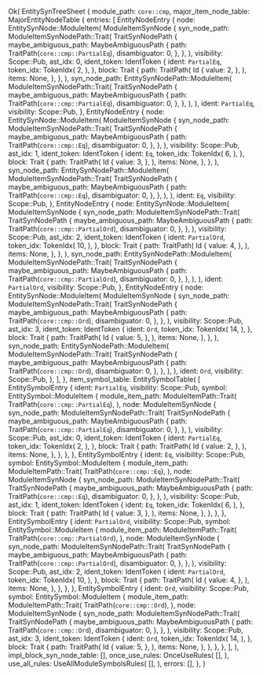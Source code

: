 Ok(
    EntitySynTreeSheet {
        module_path: `core::cmp`,
        major_item_node_table: MajorEntityNodeTable {
            entries: [
                EntityNodeEntry {
                    node: EntitySynNode::ModuleItem(
                        ModuleItemSynNode {
                            syn_node_path: ModuleItemSynNodePath::Trait(
                                TraitSynNodePath {
                                    maybe_ambiguous_path: MaybeAmbiguousPath {
                                        path: TraitPath(`core::cmp::PartialEq`),
                                        disambiguator: 0,
                                    },
                                },
                            ),
                            visibility: Scope::Pub,
                            ast_idx: 0,
                            ident_token: IdentToken {
                                ident: `PartialEq`,
                                token_idx: TokenIdx(
                                    2,
                                ),
                            },
                            block: Trait {
                                path: TraitPath(
                                    Id {
                                        value: 2,
                                    },
                                ),
                                items: None,
                            },
                        },
                    ),
                    syn_node_path: EntitySynNodePath::ModuleItem(
                        ModuleItemSynNodePath::Trait(
                            TraitSynNodePath {
                                maybe_ambiguous_path: MaybeAmbiguousPath {
                                    path: TraitPath(`core::cmp::PartialEq`),
                                    disambiguator: 0,
                                },
                            },
                        ),
                    ),
                    ident: `PartialEq`,
                    visibility: Scope::Pub,
                },
                EntityNodeEntry {
                    node: EntitySynNode::ModuleItem(
                        ModuleItemSynNode {
                            syn_node_path: ModuleItemSynNodePath::Trait(
                                TraitSynNodePath {
                                    maybe_ambiguous_path: MaybeAmbiguousPath {
                                        path: TraitPath(`core::cmp::Eq`),
                                        disambiguator: 0,
                                    },
                                },
                            ),
                            visibility: Scope::Pub,
                            ast_idx: 1,
                            ident_token: IdentToken {
                                ident: `Eq`,
                                token_idx: TokenIdx(
                                    6,
                                ),
                            },
                            block: Trait {
                                path: TraitPath(
                                    Id {
                                        value: 3,
                                    },
                                ),
                                items: None,
                            },
                        },
                    ),
                    syn_node_path: EntitySynNodePath::ModuleItem(
                        ModuleItemSynNodePath::Trait(
                            TraitSynNodePath {
                                maybe_ambiguous_path: MaybeAmbiguousPath {
                                    path: TraitPath(`core::cmp::Eq`),
                                    disambiguator: 0,
                                },
                            },
                        ),
                    ),
                    ident: `Eq`,
                    visibility: Scope::Pub,
                },
                EntityNodeEntry {
                    node: EntitySynNode::ModuleItem(
                        ModuleItemSynNode {
                            syn_node_path: ModuleItemSynNodePath::Trait(
                                TraitSynNodePath {
                                    maybe_ambiguous_path: MaybeAmbiguousPath {
                                        path: TraitPath(`core::cmp::PartialOrd`),
                                        disambiguator: 0,
                                    },
                                },
                            ),
                            visibility: Scope::Pub,
                            ast_idx: 2,
                            ident_token: IdentToken {
                                ident: `PartialOrd`,
                                token_idx: TokenIdx(
                                    10,
                                ),
                            },
                            block: Trait {
                                path: TraitPath(
                                    Id {
                                        value: 4,
                                    },
                                ),
                                items: None,
                            },
                        },
                    ),
                    syn_node_path: EntitySynNodePath::ModuleItem(
                        ModuleItemSynNodePath::Trait(
                            TraitSynNodePath {
                                maybe_ambiguous_path: MaybeAmbiguousPath {
                                    path: TraitPath(`core::cmp::PartialOrd`),
                                    disambiguator: 0,
                                },
                            },
                        ),
                    ),
                    ident: `PartialOrd`,
                    visibility: Scope::Pub,
                },
                EntityNodeEntry {
                    node: EntitySynNode::ModuleItem(
                        ModuleItemSynNode {
                            syn_node_path: ModuleItemSynNodePath::Trait(
                                TraitSynNodePath {
                                    maybe_ambiguous_path: MaybeAmbiguousPath {
                                        path: TraitPath(`core::cmp::Ord`),
                                        disambiguator: 0,
                                    },
                                },
                            ),
                            visibility: Scope::Pub,
                            ast_idx: 3,
                            ident_token: IdentToken {
                                ident: `Ord`,
                                token_idx: TokenIdx(
                                    14,
                                ),
                            },
                            block: Trait {
                                path: TraitPath(
                                    Id {
                                        value: 5,
                                    },
                                ),
                                items: None,
                            },
                        },
                    ),
                    syn_node_path: EntitySynNodePath::ModuleItem(
                        ModuleItemSynNodePath::Trait(
                            TraitSynNodePath {
                                maybe_ambiguous_path: MaybeAmbiguousPath {
                                    path: TraitPath(`core::cmp::Ord`),
                                    disambiguator: 0,
                                },
                            },
                        ),
                    ),
                    ident: `Ord`,
                    visibility: Scope::Pub,
                },
            ],
        },
        item_symbol_table: EntitySymbolTable(
            [
                EntitySymbolEntry {
                    ident: `PartialEq`,
                    visibility: Scope::Pub,
                    symbol: EntitySymbol::ModuleItem {
                        module_item_path: ModuleItemPath::Trait(
                            TraitPath(`core::cmp::PartialEq`),
                        ),
                        node: ModuleItemSynNode {
                            syn_node_path: ModuleItemSynNodePath::Trait(
                                TraitSynNodePath {
                                    maybe_ambiguous_path: MaybeAmbiguousPath {
                                        path: TraitPath(`core::cmp::PartialEq`),
                                        disambiguator: 0,
                                    },
                                },
                            ),
                            visibility: Scope::Pub,
                            ast_idx: 0,
                            ident_token: IdentToken {
                                ident: `PartialEq`,
                                token_idx: TokenIdx(
                                    2,
                                ),
                            },
                            block: Trait {
                                path: TraitPath(
                                    Id {
                                        value: 2,
                                    },
                                ),
                                items: None,
                            },
                        },
                    },
                },
                EntitySymbolEntry {
                    ident: `Eq`,
                    visibility: Scope::Pub,
                    symbol: EntitySymbol::ModuleItem {
                        module_item_path: ModuleItemPath::Trait(
                            TraitPath(`core::cmp::Eq`),
                        ),
                        node: ModuleItemSynNode {
                            syn_node_path: ModuleItemSynNodePath::Trait(
                                TraitSynNodePath {
                                    maybe_ambiguous_path: MaybeAmbiguousPath {
                                        path: TraitPath(`core::cmp::Eq`),
                                        disambiguator: 0,
                                    },
                                },
                            ),
                            visibility: Scope::Pub,
                            ast_idx: 1,
                            ident_token: IdentToken {
                                ident: `Eq`,
                                token_idx: TokenIdx(
                                    6,
                                ),
                            },
                            block: Trait {
                                path: TraitPath(
                                    Id {
                                        value: 3,
                                    },
                                ),
                                items: None,
                            },
                        },
                    },
                },
                EntitySymbolEntry {
                    ident: `PartialOrd`,
                    visibility: Scope::Pub,
                    symbol: EntitySymbol::ModuleItem {
                        module_item_path: ModuleItemPath::Trait(
                            TraitPath(`core::cmp::PartialOrd`),
                        ),
                        node: ModuleItemSynNode {
                            syn_node_path: ModuleItemSynNodePath::Trait(
                                TraitSynNodePath {
                                    maybe_ambiguous_path: MaybeAmbiguousPath {
                                        path: TraitPath(`core::cmp::PartialOrd`),
                                        disambiguator: 0,
                                    },
                                },
                            ),
                            visibility: Scope::Pub,
                            ast_idx: 2,
                            ident_token: IdentToken {
                                ident: `PartialOrd`,
                                token_idx: TokenIdx(
                                    10,
                                ),
                            },
                            block: Trait {
                                path: TraitPath(
                                    Id {
                                        value: 4,
                                    },
                                ),
                                items: None,
                            },
                        },
                    },
                },
                EntitySymbolEntry {
                    ident: `Ord`,
                    visibility: Scope::Pub,
                    symbol: EntitySymbol::ModuleItem {
                        module_item_path: ModuleItemPath::Trait(
                            TraitPath(`core::cmp::Ord`),
                        ),
                        node: ModuleItemSynNode {
                            syn_node_path: ModuleItemSynNodePath::Trait(
                                TraitSynNodePath {
                                    maybe_ambiguous_path: MaybeAmbiguousPath {
                                        path: TraitPath(`core::cmp::Ord`),
                                        disambiguator: 0,
                                    },
                                },
                            ),
                            visibility: Scope::Pub,
                            ast_idx: 3,
                            ident_token: IdentToken {
                                ident: `Ord`,
                                token_idx: TokenIdx(
                                    14,
                                ),
                            },
                            block: Trait {
                                path: TraitPath(
                                    Id {
                                        value: 5,
                                    },
                                ),
                                items: None,
                            },
                        },
                    },
                },
            ],
        ),
        impl_block_syn_node_table: [],
        once_use_rules: OnceUseRules(
            [],
        ),
        use_all_rules: UseAllModuleSymbolsRules(
            [],
        ),
        errors: [],
    },
)